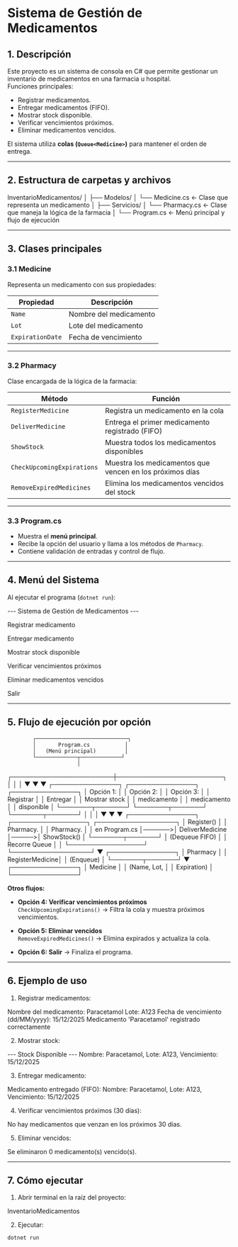 # Sistema de Gestión de Medicamentos

## 1. Descripción
Este proyecto es un sistema de consola en C# que permite gestionar un inventario de medicamentos en una farmacia u hospital.  
Funciones principales:

- Registrar medicamentos.  
- Entregar medicamentos (FIFO).  
- Mostrar stock disponible.  
- Verificar vencimientos próximos.  
- Eliminar medicamentos vencidos.  

El sistema utiliza **colas (`Queue<Medicine>`)** para mantener el orden de entrega.

---

## 2. Estructura de carpetas y archivos
InventarioMedicamentos/
│
├── Modelos/
│ └── Medicine.cs ← Clase que representa un medicamento
│
├── Servicios/
│ └── Pharmacy.cs ← Clase que maneja la lógica de la farmacia
│
└── Program.cs ← Menú principal y flujo de ejecución

---

## 3. Clases principales

### 3.1 Medicine
Representa un medicamento con sus propiedades:

| Propiedad        | Descripción                        |
|-----------------|------------------------------------|
| `Name`          | Nombre del medicamento             |
| `Lot`           | Lote del medicamento               |
| `ExpirationDate`| Fecha de vencimiento               |

---

### 3.2 Pharmacy
Clase encargada de la lógica de la farmacia:

| Método                     | Función                                                          |
|-----------------------------|-----------------------------------------------------------------|
| `RegisterMedicine`          | Registra un medicamento en la cola                               |
| `DeliverMedicine`           | Entrega el primer medicamento registrado (FIFO)                 |
| `ShowStock`                 | Muestra todos los medicamentos disponibles                      |
| `CheckUpcomingExpirations`  | Muestra los medicamentos que vencen en los próximos días        |
| `RemoveExpiredMedicines`    | Elimina los medicamentos vencidos del stock                     |

---

### 3.3 Program.cs
- Muestra el **menú principal**.  
- Recibe la opción del usuario y llama a los métodos de `Pharmacy`.  
- Contiene validación de entradas y control de flujo.

---

## 4. Menú del Sistema

Al ejecutar el programa (`dotnet run`):

--- Sistema de Gestión de Medicamentos ---

Registrar medicamento

Entregar medicamento

Mostrar stock disponible

Verificar vencimientos próximos

Eliminar medicamentos vencidos

Salir


---

## 5. Flujo de ejecución por opción

            ┌─────────────────────────────┐
            │       Program.cs           │
            │   (Menú principal)         │
            └─────────────┬─────────────┘
                          │
  ┌───────────────────────┼────────────────────────┐
  │                       │                        │
  ▼                       ▼                        ▼
┌───────────────┐ ┌───────────────┐ ┌───────────────┐
│ Opción 1: │ │ Opción 2: │ │ Opción 3: │
│ Registrar │ │ Entregar │ │ Mostrar stock │
│ medicamento │ │ medicamento │ │ disponible │
└───────┬───────┘ └───────┬───────┘ └───────┬───────┘
│ │ │
▼ ▼ ▼
┌───────────────┐ ┌─────────────────┐ ┌──────────────────┐
│ Register() │ │ Pharmacy. │ │ Pharmacy. │
│ en Program.cs │──────>│ DeliverMedicine │─────>│ ShowStock() │
└───────┬───────┘ │ (Dequeue FIFO) │ │ Recorre Queue │
│ └─────────────────┘ └──────────────────┘
▼
┌───────────────┐
│ Pharmacy │
│ RegisterMedicine│
│ (Enqueue) │
└───────┬───────┘
▼
┌───────────────┐
│ Medicine │
│ (Name, Lot, │
│ Expiration) │
└───────────────┘

**Otros flujos:**

- **Opción 4: Verificar vencimientos próximos**  
  `CheckUpcomingExpirations()` → Filtra la cola y muestra próximos vencimientos.  

- **Opción 5: Eliminar vencidos**  
  `RemoveExpiredMedicines()` → Elimina expirados y actualiza la cola.  

- **Opción 6: Salir** → Finaliza el programa.

---

## 6. Ejemplo de uso

1. Registrar medicamentos:

Nombre del medicamento: Paracetamol
Lote: A123
Fecha de vencimiento (dd/MM/yyyy): 15/12/2025
Medicamento 'Paracetamol' registrado correctamente

2. Mostrar stock:

--- Stock Disponible ---
Nombre: Paracetamol, Lote: A123, Vencimiento: 15/12/2025

3. Entregar medicamento:

Medicamento entregado (FIFO): Nombre: Paracetamol, Lote: A123, Vencimiento: 15/12/2025

4. Verificar vencimientos próximos (30 días):

No hay medicamentos que venzan en los próximos 30 días.

5. Eliminar vencidos:

Se eliminaron 0 medicamento(s) vencido(s).

---

## 7. Cómo ejecutar

1. Abrir terminal en la raíz del proyecto:

InventarioMedicamentos


2. Ejecutar:

```bash
dotnet run



